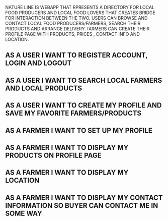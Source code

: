
NATURE LINE IS WEBAPP THAT RPRESENTS A DIRECTORY FOR LOCAL FOOD PRODUCERS AND LOCAL FOOD LOVERS THAT CREATES BRIDGE FOR INTERACTION BETWEEN THE TWO. USERS CAN BROWSE AND CONTACT LOCAL FOOD PRODUCERS/FARMERS, SEARCH THEIR PRODUCTS AND ARRANGE DELIVERY. fARMERS CAN CREATE THEIR PROFILE PAGE WITH PRODUCTS, PRICES , CONTACT INFO AND LOCATION.



## AS A USER I WANT TO REGISTER ACCOUNT, LOGIN AND LOGOUT

## AS A USER I WANT TO SEARCH LOCAL FARMERS AND LOCAL PRODUCTS

## AS A USER I WANT TO CREATE MY PROFILE AND SAVE MY FAVORITE FARMERS/PRODUCTS

## AS A FARMER I WANT TO SET UP MY PROFILE

## AS A FARMER I WANT TO DISPLAY MY PRODUCTS ON PROFILE PAGE

## AS A FARMER I WANT TO DISPLAY MY LOCATION

## AS A FARMER I WANT TO DISPLAY MY CONTACT INFORMATION SO BUYER CAN CONTACT ME IN SOME WAY